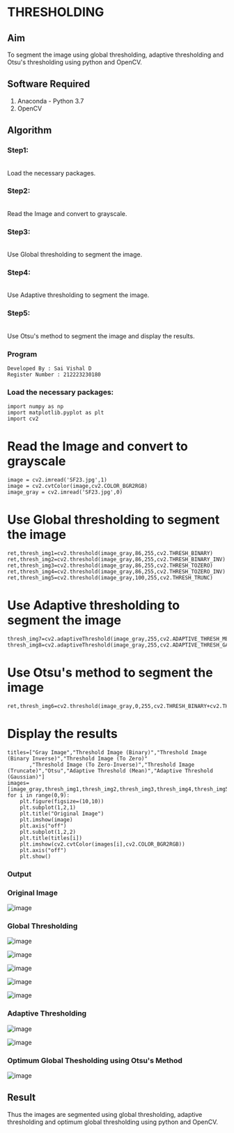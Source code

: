 # THRESHOLDING
## Aim
To segment the image using global thresholding, adaptive thresholding and Otsu's thresholding using python and OpenCV.

## Software Required
1. Anaconda - Python 3.7
2. OpenCV

## Algorithm

### Step1:
<br>
Load the necessary packages.

### Step2:
<br>
Read the Image and convert to grayscale.

### Step3:
<br>
Use Global thresholding to segment the image.

### Step4:
<br>
Use Adaptive thresholding to segment the image.

### Step5:
<br>
Use Otsu's method to segment the image and display the results.

### Program
```
Developed By : Sai Vishal D
Register Number : 212223230180
```

### Load the necessary packages:
```PY
import numpy as np
import matplotlib.pyplot as plt
import cv2
```

# Read the Image and convert to grayscale
```PY
image = cv2.imread('SF23.jpg',1)
image = cv2.cvtColor(image,cv2.COLOR_BGR2RGB)
image_gray = cv2.imread('SF23.jpg',0)
```
# Use Global thresholding to segment the image
```PY
ret,thresh_img1=cv2.threshold(image_gray,86,255,cv2.THRESH_BINARY)
ret,thresh_img2=cv2.threshold(image_gray,86,255,cv2.THRESH_BINARY_INV)
ret,thresh_img3=cv2.threshold(image_gray,86,255,cv2.THRESH_TOZERO)
ret,thresh_img4=cv2.threshold(image_gray,86,255,cv2.THRESH_TOZERO_INV)
ret,thresh_img5=cv2.threshold(image_gray,100,255,cv2.THRESH_TRUNC)
```
# Use Adaptive thresholding to segment the image
```PY
thresh_img7=cv2.adaptiveThreshold(image_gray,255,cv2.ADAPTIVE_THRESH_MEAN_C,cv2.THRESH_BINARY,11,2)
thresh_img8=cv2.adaptiveThreshold(image_gray,255,cv2.ADAPTIVE_THRESH_GAUSSIAN_C,cv2.THRESH_BINARY,11,2)
```
# Use Otsu's method to segment the image 
```PY
ret,thresh_img6=cv2.threshold(image_gray,0,255,cv2.THRESH_BINARY+cv2.THRESH_OTSU)
```
# Display the results
```PY
titles=["Gray Image","Threshold Image (Binary)","Threshold Image (Binary Inverse)","Threshold Image (To Zero)"
       ,"Threshold Image (To Zero-Inverse)","Threshold Image (Truncate)","Otsu","Adaptive Threshold (Mean)","Adaptive Threshold (Gaussian)"]
images=[image_gray,thresh_img1,thresh_img2,thresh_img3,thresh_img4,thresh_img5,thresh_img6,thresh_img7,thresh_img8]
for i in range(0,9):
    plt.figure(figsize=(10,10))
    plt.subplot(1,2,1)
    plt.title("Original Image")
    plt.imshow(image)
    plt.axis("off")
    plt.subplot(1,2,2)
    plt.title(titles[i])
    plt.imshow(cv2.cvtColor(images[i],cv2.COLOR_BGR2RGB))
    plt.axis("off")
    plt.show()
```
### Output

### Original Image
![image](https://github.com/user-attachments/assets/4263b7bf-fa7a-45ae-822a-fd0a9c872011)


### Global Thresholding
![image](https://github.com/user-attachments/assets/8ddbd5d9-43c2-4093-8951-b1ce32d37cf6)

![image](https://github.com/user-attachments/assets/e18f1cce-bc49-4a88-b908-7e31b4e61b84)

![image](https://github.com/user-attachments/assets/726b45d4-780c-4e10-918a-ccc499b2ef84)

![image](https://github.com/user-attachments/assets/216f6a01-6bbd-4141-b322-7150fda298b1)

![image](https://github.com/user-attachments/assets/05272edf-b67f-4779-bb81-ac3ddf6c1ac4)



### Adaptive Thresholding
![image](https://github.com/user-attachments/assets/7c830c1d-ad1b-404a-92cb-eab99387e831)


![image](https://github.com/user-attachments/assets/d886fffd-df4c-4715-a67f-8c2e9bf7accb)


### Optimum Global Thesholding using Otsu's Method

![image](https://github.com/user-attachments/assets/80b682e1-b2b5-494d-851d-18fcdd43fdda)



## Result
Thus the images are segmented using global thresholding, adaptive thresholding and optimum global thresholding using python and OpenCV.
